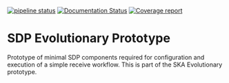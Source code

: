 [![pipeline status](https://gitlab.com/ska-telescope/sdp-prototype/badges/master/pipeline.svg)](https://gitlab.com/ska-telescope/sdp-prototype/pipelines)
[![Documentation Status](https://readthedocs.org/projects/sdp-prototype/badge/?version=latest)](https://sdp-prototype.readthedocs.io/en/latest/?badge=latest)
[![Coverage report](https://gitlab.com/gitlab-org/gitlab-ce/badges/master/coverage.svg?job=coverage)](https://ska-telescope.gitlab.io/sdp-prototype/)

# SDP Evolutionary Prototype

Prototype of minimal SDP components required for configuration and execution of
a simple receive workflow. This is part of the SKA Evolutionary prototype.
